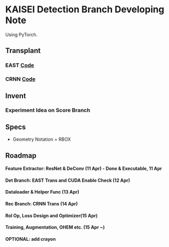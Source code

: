 # KAISEI Detection Branch Developing Note

Using PyTorch.

## Transplant
### EAST [Code](https://github.com/argman/east)
### CRNN [Code](https://github.com/bgshih/crnn)

## Invent
### Experiment Idea on Score Branch

## Specs
- Geometry Notation = RBOX

## Roadmap
#### Feature Extractor: ResNet & DeConv (11 Apr) - Done & Executable, 11 Apr
#### Det Branch: EAST Trans and CUDA Enable Check (12 Apr)
#### Dataloader & Helper Func (13 Apr)
#### Rec Branch: CRNN Trans (14 Apr)
#### RoI Op, Loss Design and Optimizer(15 Apr)
#### Training, Augmentation, OHEM etc. (15 Apr ~)
#### OPTIONAL: add crayon